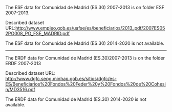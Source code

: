 The ESF data for Comunidad de Madrid (ES.30) 2007-2013 is on folder ESF 2007-2013.

Described dataset URL:http://www.empleo.gob.es/uafse/es/beneficiarios/2013_pdf/2007ES052PO008_PO_FSE_MADRID.pdf

The ESF data for Comunidad de Madrid (ES.30) 2014-2020 is not available.

----

The ERDF data for Comunidad de Madrid (ES.30)2007-2013 is on the folder ERDF 2007-2013 

Described dataset URL: http://www.dgfc.sepg.minhap.gob.es/sitios/dgfc/es-ES/Beneficiarios%20Fondos%20Feder%20y%20Fondos%20de%20Cohesin/MD3516.pdf

The ERDF data for Comunidad de Madrid (ES.30) 2014-2020 is not available.
